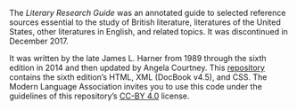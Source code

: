 The *Literary Research Guide* was an annotated guide to selected reference sources essential to the study of British literature, literatures of the United States, other literatures in English, and related topics. It was discontinued in December 2017.

It was written by the late James L. Harner from 1989 through the sixth edition in 2014 and then updated by Angela Courtney. This [repository](https://github.com/mlaa/literary-research-guide/) contains the sixth edition’s HTML, XML (DocBook v4.5), and CSS. The Modern Language Association invites you to use this code under the guidelines of this repository’s [CC-BY 4.0](https://choosealicense.com/licenses/cc-by-4.0/) license.
